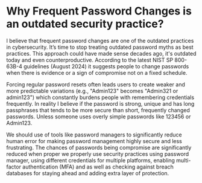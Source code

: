 # Why Frequent Password Changes is an outdated security practice?

I believe that frequent password changes are one of the outdated practices in cybersecurity. It’s time to stop treating outdated password myths as best practices. This approach could have made sense decades ago, it's outdated today and even counterproductive. According to the latest NIST SP 800-63B-4 guidelines (August 2024) it suggests people to change passwords when there is evidence or a sign of compromise not on a fixed schedule. 

Forcing regular password resets often leads users to create weaker and more predictable variations (e.g., "Admin123" becomes "Admin321 or admin123") which constantly burdens people with remembering credentials frequently. In reality I believe if the password is  strong, unique and has long passphrases that tends to be more secure than short, frequently changed passwords. Unless someone uses overly simple passwords like 123456 or Admin123.

We should use of tools like password managers to significantly reduce human error for making password management highly secure and less frustrating. The chances of passwords being compromise are significantly reduced when proper we properly use security practices using password manager, using different credentials for multiple platforms, enabling multi-factor authentication (MFA) and as well as checking against breach databases for staying ahead and adding extra layer of protection.
